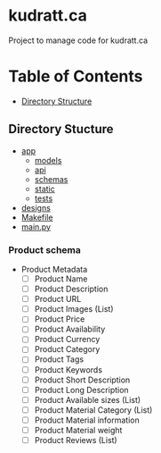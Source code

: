 # kudratt.ca
Project to manage code for kudratt.ca

# Table of Contents

- [Directory Structure](#directory-structure)


## Directory Stucture

- [app](app)
  - [models](app/models)
  - [api](app/api)
  - [schemas](app/schemas)
  - [static](app/static)
  - [tests](app/tests)
- [designs](designs)
- [Makefile](Makefile)
- [main.py](main.py)


### Product schema

- Product Metadata
  - [ ] Product Name
  - [ ] Product Description
  - [ ] Product URL
  - [ ] Product Images (List)
  - [ ] Product Price
  - [ ] Product Availability
  - [ ] Product Currency
  - [ ] Product Category
  - [ ] Product Tags
  - [ ] Product Keywords
  - [ ] Product Short Description
  - [ ] Product Long Description
  - [ ] Product Available sizes (List)
  - [ ] Product Material Category (List)
  - [ ] Product Material information
  - [ ] Product Material weight
  - [ ] Product Reviews (List)
